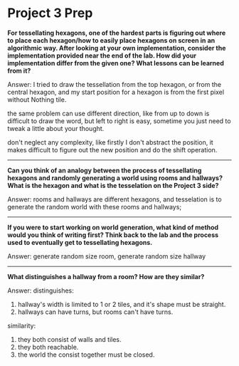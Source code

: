 # Project 3 Prep

**For tessellating hexagons, one of the hardest parts is figuring out where to place each hexagon/how to easily place hexagons on screen in an algorithmic way.
After looking at your own implementation, consider the implementation provided near the end of the lab.
How did your implementation differ from the given one? What lessons can be learned from it?**

Answer: I tried to draw the tessellation from the top hexagon, or from the central hexagon, and my start position for a hexagon is from the first pixel without Nothing tile.

the same problem can use different direction, like from up to down is difficult to draw the word, but left to right is easy, sometime you just need to tweak a little about your thought.

don't neglect any complexity, like firstly I don't abstract the position, it makes difficult to figure out the new position and do the shift operation.

-----

**Can you think of an analogy between the process of tessellating hexagons and randomly generating a world using rooms and hallways?
What is the hexagon and what is the tesselation on the Project 3 side?**

Answer: rooms and hallways are different hexagons, and tesselation is to generate the random world with these rooms and hallways;

-----

**If you were to start working on world generation, what kind of method would you think of writing first? 
Think back to the lab and the process used to eventually get to tessellating hexagons.**

Answer: generate random size room, generate random size hallway

-----

**What distinguishes a hallway from a room? How are they similar?**

Answer:
distinguishes: 

1. hallway's width is limited to 1 or 2 tiles, and it's shape must be straight.
2. hallways can have turns, but rooms can't have turns.

similarity:

1. they both consist of walls and tiles.
2. they both reachable.
3. the world the consist together must be closed.
